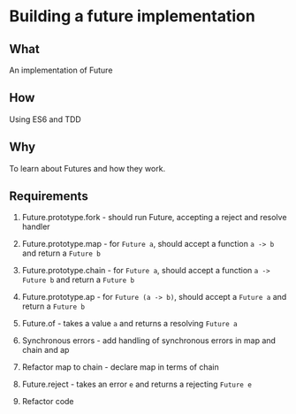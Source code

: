 # Building a future implementation


## What

An implementation of Future

## How

Using ES6 and TDD

## Why

To learn about Futures and how they work.

## Requirements

1. Future.prototype.fork - should run Future, accepting a reject and resolve handler

2. Future.prototype.map - for `Future a`, should accept a function `a -> b` and return a `Future b`

3. Future.prototype.chain - for `Future a`, should accept a function `a -> Future b` and return a `Future b`

4. Future.prototype.ap - for `Future (a -> b)`, should accept a `Future a` and return a `Future b`

5. Future.of - takes a value `a` and returns a resolving `Future a`

6. Synchronous errors - add handling of synchronous errors in map and chain and ap

7. Refactor map to chain - declare map in terms of chain

8. Future.reject - takes an error `e` and returns a rejecting `Future e`

9. Refactor code
